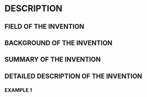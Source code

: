 # DESCRIPTION

## FIELD OF THE INVENTION

## BACKGROUND OF THE INVENTION

## SUMMARY OF THE INVENTION

## DETAILED DESCRIPTION OF THE INVENTION

### EXAMPLE 1

